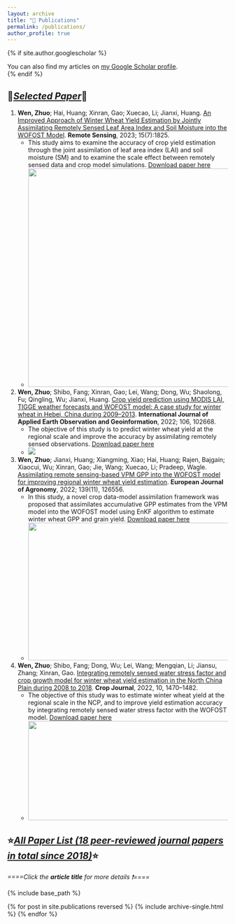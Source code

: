 ```yaml
---
layout: archive
title: "📝 Publications"
permalink: /publications/
author_profile: true
---
```


{% if site.author.googlescholar %}
  <div class="wordwrap">You can also find my articles on <a href="{{site.author.googlescholar}}">my Google Scholar profile</a>.</div>
{% endif %}

## 🌟*<u>Selected Paper</u>*🌟
1. **Wen, Zhuo**; Hai, Huang; Xinran, Gao; Xuecao, Li; Jianxi, Huang. [An Improved Approach of Winter Wheat Yield Estimation by Jointly Assimilating Remotely Sensed Leaf Area Index and Soil Moisture into the WOFOST Model](https://doi.org/10.3390/rs15071825). **Remote Sensing**, 2023; 15(7):1825.
   * This study aims to examine the accuracy of crop yield estimation through the joint assimilation of leaf area index (LAI) and soil moisture (SM) and to examine the scale effect between remotely sensed data and crop model simulations. [Download paper here](https://wenzhuo727.github.io/wen/files/remotesensing2023.pdf)
   * <img src='/wen/images/RS2023.jpg' width='500'>
1. **Wen, Zhuo**; Shibo, Fang; Xinran, Gao; Lei, Wang; Dong, Wu; Shaolong, Fu; Qingling, Wu; Jianxi, Huang. [Crop yield prediction using MODIS LAI, TIGGE weather forecasts and WOFOST model: A case study for winter wheat in Hebei, China during 2009–2013](https://doi.org/10.1016/j.jag.2021.102668). **International Journal of Applied Earth Observation and Geoinformation**, 2022; 106, 102668.
   * The objective of this study is to predict winter wheat yield at the regional scale and improve the accuracy by assimilating remotely sensed observations. [Download paper here](https://wenzhuo727.github.io/wen/files/JAG2021.pdf)
   * <img src='/wen/images/JAG20211.jpg'>
1. **Wen, Zhuo**; Jianxi, Huang; Xiangming, Xiao; Hai, Huang; Rajen, Bajgain; Xiaocui, Wu; Xinran, Gao; Jie, Wang; Xuecao, Li; Pradeep, Wagle. [Assimilating remote sensing-based VPM GPP into the WOFOST model for improving regional winter wheat yield estimation](https://doi.org/10.1016/j.eja.2022.126556). **European Journal of Agronomy**, 2022; 139(11), 126556.
   * In this study, a novel crop data-model assimilation framework was proposed that assimilates accumulative GPP estimates from the VPM model into the WOFOST model using EnKF algorithm to estimate winter wheat GPP and grain yield. [Download paper here](https://wenzhuo727.github.io/wen/files/EJA2022.pdf)
   * <img src='/wen/images/EJA2022.jpg' width='500' height='315'>
1. **Wen, Zhuo**; Shibo, Fang; Dong, Wu; Lei, Wang; Mengqian, Li; Jiansu, Zhang; Xinran, Gao. [Integrating remotely sensed water stress factor and crop growth model for winter wheat yield estimation in the North China Plain during 2008 to 2018](https://doi.org/10.1016/j.cj.2022.04.004). **Crop Journal**, 2022, 10, 1470–1482.
   * The objective of this study was to estimate winter wheat yield at the regional scale in the NCP, and to improve yield estimation accuracy by integrating remotely sensed water stress factor with the WOFOST model. [Download paper here](https://wenzhuo727.github.io/wen/files/CJ2022.pdf)
   * <img src='/wen/images/CJ2022.jpg' width='500' height='227'>

## ⭐*<u>All Paper List (18 peer-reviewed journal papers in total since 2018)</u>*⭐
_====Click the **article title** for more details ❗====_

{% include base_path %}

{% for post in site.publications reversed %}
  {% include archive-single.html %}
{% endfor %}
